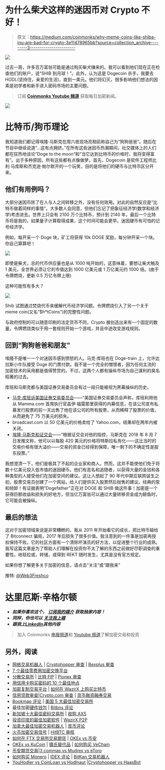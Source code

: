 # 为什么柴犬这样的迷因币对 Crypto 不好！

> 原文：<https://medium.com/coinmonks/why-meme-coins-like-shiba-inu-are-bad-for-crypto-3e11478965bb?source=collection_archive---------3----------------------->

![](img/c4858b2564c82ec6cab9d5bea39bba77.png)

过去一周，许多百万富翁可能是通过购买柴犬赚来的。我可以看到他们现在正在检查他们的账户，说“SHIB 到月球！”。此外，认为这是 Dogecoin 杀手，我要去 HODL(坚持住，亲爱的生活)，直到一美元。他们将幻灭，很多影响他们想法的因素是初学者和新手进入密码市场的主要问题。

> 订阅 [**Coinmonks Youtube 频道**](https://www.youtube.com/c/coinmonks/videos) 获取每日加密新闻。

![](img/fa4248586683d3e2591e988d0cc089d8.png)

# 比特币/狗币理论

我知道我们都记得埃隆·马斯克在周六夜现场亮相前称自己为“狗狗爸爸”。随后在节目中继续说道“…这有点拥挤。”在所有这些迷因币热潮期间，社交媒体上的人们都在狂热地谈论“Doge to the moon”和“当它达到比特币的价格时，我将变得富有”。出于多种原因，所有这些都有点像做梦。首先，Dogecoin 是软件工程师比利·马库斯和杰克逊·帕尔默开的一个玩笑，目的是将他们的硬币与比特币区分开来。

## 他们有用例吗？

大部分迷因币除了在人与人之间转移之外，没有任何效用。对此的自然反应是“比特币做着同样的事情”。大多数人会同意，但他们忘记了把象征经济学(数学和经济学)考虑进去。世界上只会有 2100 万个比特币，预计到 2140 年，最后一个比特币将是我的，如果量子计算取得成果，这个时间可能会更早。迷因硬币有可怕的记号经济学。

例如，每开采一个 Doge 块，矿工将获得 10k DOGE 奖励，每分钟开采一个块。你自己算算吧！

![](img/851d2cf8a326a8ee171a1de42797d332.png)

即使是柴犬，总的代币供应量也是从 1000 吨开始的，这意味着，要想让柴犬触及 1 美元，全世界必须让它的市值达到 1000 亿美元或 1 万亿美元约 1000 倍。(由于令牌燃烧，更新 0.5 万亿令牌上限)

这种可能性有多大？

![](img/fcc546ffddbb891f4f43726ce6b4e640.png)

Shib 试图通过焚烧代币来缓解代币经济学问题。令牌燃烧引入了另一个关于 meme coin(又名“$h*tCoins”)的完整性问题。

与政府控制的可以随意印刷的法定货币不同，Crypto 被创造出来有一个固定的数量。令牌燃烧类似于用一套规则开始一个游戏，并且中途改变游戏规则。

## 回到“狗狗爸爸和朋友”

埃隆不是唯一一个对迷因币感到愤怒的人。马克·库班也在 Doge-train 上，允许达拉斯小牛队接受 Doge 的门票付款。我不是一个完全的憎恨者，因为任何主流的加密技术的采用都是值得赞赏的。不过，这两个人都有操纵市场为自己谋利的臭名昭著的过去。

库班和马斯克都与美国证券交易委员会有过一段只能被视为黑幕操纵的历史。

*   [马克·库班诉美国证券交易委员会](https://texaslawbook.net/the-behind-the-scenes-story-in-mark-cubans-insider-trading-trial/)——“美国证券交易委员会声称，库班利用他从 Mamma.com 首席执行官盖伊·福雷那里获得的内幕信息，在该公司宣布私募发行股票的前一天出售了他在该公司的所有股票，从而稀释了股票的价值，从而避免了 75 万美元的损失。
*   broadcast.com 以 50 亿美元的价格卖给了 Yahoo.com，结果却在两年内被关闭。
*   [埃隆·马斯克和证交会](https://www.sec.gov/news/press-release/2018-226)——“根据证交会对他的指控，马斯克在 2018 年 8 月 7 日发推文称，他可以以每股 420 美元的价格将特斯拉私有化——这比当时的交易价格有很大溢价——交易的资金已经得到保障，唯一剩下的不确定性是股东投票。”

我想澄清一下，他们是极其了不起的企业家和商人。然而，这并不能使他们免于将数十亿美元投入低市值的迷因硬币。他们有恶名和追随者，以获得大量的金钱和各种类型的人接受他们在加密空间的建议。这让人想起了 90 年代中期互联网诞生之初，股票交易员创建了一个网站，给人们提供买入股票然后抛售的建议。经典的泵和倾卸！有证据表明“Dogefather”正在对 DOGE 和 SHIB 做这件事！加密是一个获得巨额收益和损失的好地方，但当亿万富翁可以通过大量转移资金成为鲸鱼时，它可能会被操纵。

## 最后的想法

这对于加密领域来说是非常糟糕的。我从 2011 年开始看它的成长，把比特币输给了 Bitconnect 骗局，2017 年后损失了很多价值。我注意到的一件事是加密再授权保持不败。它的社区方面有一个清除坏演员的好方法，以促进整个行业的成熟。我写这篇文章是为了帮助人们理解在投资你不太了解的东西之前做好尽职调查的重要性。地毯拉或，转储，或得到 REKT 随时发生，尤其是没有官方规定。

如果你想了解更多关于加密的信息，请点击“关注”或“跟我来”

推特: [@Web3Freshco](http://twitter.com/web3freshcotech)

# 达里厄斯·辛格尔顿

*   ***如果你喜欢这个，*** [***订阅我的媒介***](https://darriussingleton.medium.com/subscribe) ***获取独家内容！***
*   ***同样，你也可以*** [***关注我上媒***](https://darriussingleton.medium.com/membership)
*   ***跟我上***[***LinkedIn***](https://www.linkedin.com/in/darrius-singleton-8b515012b/)***其他内容***

> 加入 Coinmonks [电报频道](https://t.me/coincodecap)和 [Youtube 频道](https://www.youtube.com/c/coinmonks/videos)了解加密交易和投资

## 另外，阅读

*   [网格交易机器人](https://blog.coincodecap.com/grid-trading) | [Cryptohopper 审查](/coinmonks/cryptohopper-review-a388ff5bae88) | [Bexplus 审查](https://blog.coincodecap.com/bexplus-review)
*   [7 个最佳零费用加密交换平台](https://blog.coincodecap.com/zero-fee-crypto-exchanges)
*   [分散交易所](https://blog.coincodecap.com/what-are-decentralized-exchanges) | [比特 FIP](https://blog.coincodecap.com/bitbns-fip) | [Pionex 审查](https://blog.coincodecap.com/pionex-review-exchange-with-crypto-trading-bot)
*   [用信用卡购买密码的 10 个最佳地点](https://blog.coincodecap.com/buy-crypto-with-credit-card)
*   [加密复制交易平台](/coinmonks/top-10-crypto-copy-trading-platforms-for-beginners-d0c37c7d698c) | [如何在 WazirX 上购买比特币](/coinmonks/buy-bitcoin-on-wazirx-2d12b7989af1)
*   [信用贷款审查](https://blog.coincodecap.com/coinloan-review)|[Crypto.com 审查](/coinmonks/crypto-com-review-f143dca1f74c) | [货币融资融券交易](/coinmonks/huobi-margin-trading-b3b06cdc1519)
*   [Bookmap 评论](https://blog.coincodecap.com/bookmap-review-2021-best-trading-software) | [美国 5 大最佳加密交易所](https://blog.coincodecap.com/crypto-exchange-usa)
*   最佳加密[硬件钱包](/coinmonks/hardware-wallets-dfa1211730c6) | [Bitbns 评论](/coinmonks/bitbns-review-38256a07e161)
*   [新加坡十大最佳密码交易所](https://blog.coincodecap.com/crypto-exchange-in-singapore) | [收购 AXS](https://blog.coincodecap.com/buy-axs-token)
*   [投资印度的最佳加密软件](https://blog.coincodecap.com/best-crypto-to-invest-in-india-in-2021) | [WazirX P2P](https://blog.coincodecap.com/wazirx-p2p)
*   [加拿大最佳加密交易机器人](https://blog.coincodecap.com/5-best-crypto-trading-bots-in-canada) | [库币评论](https://blog.coincodecap.com/kucoin-review)
*   [火币加密交易信号](https://blog.coincodecap.com/huobi-crypto-trading-signals) | [HitBTC 审核](/coinmonks/hitbtc-review-c5143c5d53c2)
*   [如何在 FTX 交易所交易期货](https://blog.coincodecap.com/ftx-futures-trading) | [OKEx vs 币安](https://blog.coincodecap.com/okex-vs-binance)
*   [OKEx vs KuCoin](https://blog.coincodecap.com/okex-kucoin) | [摄氏替代品](https://blog.coincodecap.com/celsius-alternatives) | [如何购买 VeChain](https://blog.coincodecap.com/buy-vechain)
*   [币安期货交易](https://blog.coincodecap.com/binance-futures-trading)|[3 commas vs Mudrex vs eToro](https://blog.coincodecap.com/mudrex-3commas-etoro)
*   [如何购买 Monero](https://blog.coincodecap.com/buy-monero) | [IDEX 评论](https://blog.coincodecap.com/idex-review) | [BitKan 交易机器人](https://blog.coincodecap.com/bitkan-trading-bot)
*   [YouHodler vs CoinLoan vs Hodlnaut](/coinmonks/youhodler-vs-coinloan-vs-hodlnaut-b1050acde55a) |[Cryptohopper vs HaasBot](https://blog.coincodecap.com/cryptohopper-vs-haasbot)